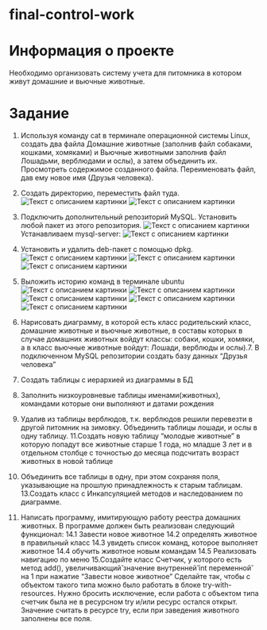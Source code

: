 # final-control-work
# Информация о проекте
Необходимо организовать систему учета для питомника в котором живут
домашние и вьючные животные.

 # Задание
1. Используя команду cat в терминале операционной системы Linux, создать
два файла Домашние животные (заполнив файл собаками, кошками,
хомяками) и Вьючные животными заполнив файл Лошадьми, верблюдами и
ослы), а затем объединить их. Просмотреть содержимое созданного файла.
Переименовать файл, дав ему новое имя (Друзья человека).
2. Создать директорию, переместить файл туда.
   <image src="img.png" alt="Текст с описанием картинки">
   <image src="img_1.png" alt="Текст с описанием картинки">

3. Подключить дополнительный репозиторий MySQL. Установить любой пакет
из этого репозитория.
   <image src="img_2.png" alt="Текст с описанием картинки">
   Устанавливаем mysql-server:
   <image src="img_3.png" alt="Текст с описанием картинки">
4. Установить и удалить deb-пакет с помощью dpkg.
   <image src="img_5.png" alt="Текст с описанием картинки">
   <image src="img_6.png" alt="Текст с описанием картинки">
   <image src="img_9.png" alt="Текст с описанием картинки">
5. Выложить историю команд в терминале ubuntu
   <image src="img_4.png" alt="Текст с описанием картинки">
   <image src="img_7.png" alt="Текст с описанием картинки">
   <image src="img_8.png" alt="Текст с описанием картинки">
   <image src="img_10.png" alt="Текст с описанием картинки">
   <image src="img_11.png" alt="Текст с описанием картинки">
6. Нарисовать диаграмму, в которой есть класс родительский класс, домашние
животные и вьючные животные, в составы которых в случае домашних
животных войдут классы: собаки, кошки, хомяки, а в класс вьючные животные
войдут: Лошади, верблюды и ослы).7. В подключенном MySQL репозитории создать базу данных “Друзья
человека”
8. Создать таблицы с иерархией из диаграммы в БД
9. Заполнить низкоуровневые таблицы именами(животных), командами
которые они выполняют и датами рождения
10. Удалив из таблицы верблюдов, т.к. верблюдов решили перевезти в другой
питомник на зимовку. Объединить таблицы лошади, и ослы в одну таблицу.
11.Создать новую таблицу “молодые животные” в которую попадут все
животные старше 1 года, но младше 3 лет и в отдельном столбце с точностью
до месяца подсчитать возраст животных в новой таблице
12. Объединить все таблицы в одну, при этом сохраняя поля, указывающие на
прошлую принадлежность к старым таблицам.
13.Создать класс с Инкапсуляцией методов и наследованием по диаграмме.
14. Написать программу, имитирующую работу реестра домашних животных.
В программе должен быть реализован следующий функционал:
14.1 Завести новое животное
14.2 определять животное в правильный класс
14.3 увидеть список команд, которое выполняет животное
14.4 обучить животное новым командам
14.5 Реализовать навигацию по меню
15.Создайте класс Счетчик, у которого есть метод add(), увеличивающий̆
значение внутренней̆ int переменной̆ на 1 при нажатие “Завести новое
животное” Сделайте так, чтобы с объектом такого типа можно было работать в
блоке try-with-resources. Нужно бросить исключение, если работа с объектом
типа счетчик была не в ресурсном try и/или ресурс остался открыт. Значение
считать в ресурсе try, если при заведения животного заполнены все поля.
